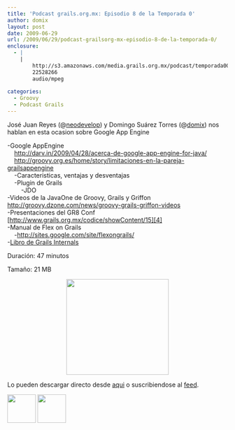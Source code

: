 ```yaml
---
title: 'Podcast grails.org.mx: Episodio 8 de la Temporada 0'
author: domix
layout: post
date: 2009-06-29
url: /2009/06/29/podcast-grailsorg-mx-episodio-8-de-la-temporada-0/
enclosure:
  - |
    |
        http://s3.amazonaws.com/media.grails.org.mx/podcast/temporada00/00x08.mp3
        22528266
        audio/mpeg
        
categories:
  - Groovy
  - Podcast Grails
---
```

Jos&eacute; Juan Reyes (@[neodevelop][1]) y Domingo Su&aacute;rez Torres (@[domix][2]) nos hablan en esta ocasion sobre Google App Engine[ ][3]

-Google AppEngine  
&nbsp;&nbsp;&nbsp; <http://darv.in/2009/04/28/acerca-de-google-app-engine-for-java/>  
&nbsp;&nbsp;&nbsp; <http://groovy.org.es/home/story/limitaciones-en-la-pareja-grailsappengine>  
&nbsp;&nbsp;&nbsp; -Caracteristicas, ventajas y desventajas  
&nbsp;&nbsp;&nbsp; -Plugin de Grails  
&nbsp;&nbsp;&nbsp;&nbsp;&nbsp;&nbsp;&nbsp; -JDO  
-Videos de la JavaOne de Groovy, Grails y Griffon  
<http://groovy.dzone.com/news/groovy-grails-griffon-videos>  
-Presentaciones del GR8 Conf  
[http://www.grails.org.mx/codice/showContent/15][4]  
-Manual de Flex on Grails  
&nbsp;&nbsp;&nbsp; -<http://sites.google.com/site/flexongrails/>  
-[Libro de Grails Internals][5]

Duraci&oacute;n: 47 minutos

Tama&ntilde;o: 21 MB

<p class='rtecenter' style='text-align: center;'>
  <img src='http://s3.amazonaws.com/media.grails.org.mx/podcast/podcast.jpg' alt='' width='234' height='219' />
</p>

Lo pueden descargar directo desde [aqui][6] o suscribiendose al [feed][7].

[<img src='http://www.springhispano.org/images/itunesicon.png' alt='' width='65' height='65' />][8] [<img src='http://www.springhispano.org/images/rssicon.png' alt='' width='65' height='65' />][7]

 [1]: http://twitter.com/neodevelop
 [2]: http://twitter.com/domix
 [3]: http://www.gr8conf.org/
 [4]: ../showContent/15
 [5]: http://github.com/dima767/grails-internals-handbook
 [6]: http://s3.amazonaws.com/media.grails.org.mx/podcast/temporada00/00x08.mp3
 [7]: http://podcast.springhispano.org/grails.xml
 [8]: http://phobos.apple.com/WebObjects/MZStore.woa/wa/viewPodcast?id=291350367